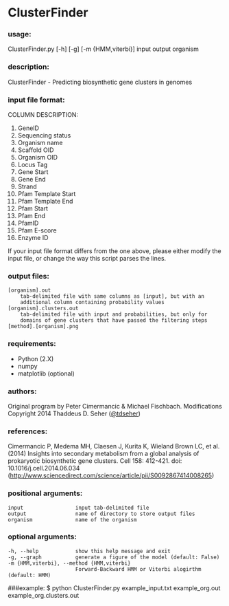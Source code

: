 # ClusterFinder

### usage:
ClusterFinder.py [-h] [-g] [-m {HMM,viterbi}] input output organism

### description:
ClusterFinder - Predicting biosynthetic gene clusters in genomes

### input file format:
COLUMN DESCRIPTION:
 1. GeneID
 2. Sequencing status
 3. Organism name
 4. Scaffold OID
 5. Organism OID
 6. Locus Tag
 7. Gene Start
 8. Gene End
 9. Strand
 10. Pfam Template Start
 11. Pfam Template End
 12. Pfam Start
 13. Pfam End
 14. PfamID
 15. Pfam E-score
 16. Enzyme ID

If your input file format differs from the one above, please either modify the input file, or change the way this script parses the lines.

### output files:
	[organism].out
		tab-delimited file with same columns as [input], but with an
		additional column containing probability values
	[organism].clusters.out
		tab-delimited file with input and probabilities, but only for
		domains of gene clusters that have passed the filtering steps
	[method].[organism].png

### requirements:
 * Python (2.X)
 * numpy
 * matplotlib (optional)

### authors:
Original program by Peter Cimermancic & Michael Fischbach.
Modifications Copyright 2014 Thaddeus D. Seher ([@tdseher])

### references:
Cimermancic P, Medema MH, Claesen J, Kurita K, Wieland Brown LC, et al. (2014) Insights into secondary metabolism from a global analysis of prokaryotic biosynthetic gene clusters. Cell 158: 412-421. doi: 10.1016/j.cell.2014.06.034 (http://www.sciencedirect.com/science/article/pii/S0092867414008265)

### positional arguments:
	input                 input tab-delimited file
	output                name of directory to store output files
	organism              name of the organism

### optional arguments:
	-h, --help            show this help message and exit
	-g, --graph           generate a figure of the model (default: False)
	-m {HMM,viterbi}, --method {HMM,viterbi}
	                      Forward-Backward HMM or Viterbi alogirthm (default: HMM)

###example:
	$ python ClusterFinder.py example_input.txt example_org.out example_org.clusters.out

[@tdseher]:http://twitter.com/tdseher